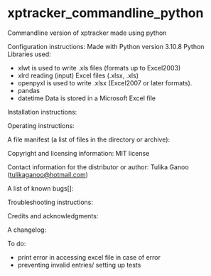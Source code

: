 # xptracker_commandline_python
Commandline version of xptracker made using python

Configuration instructions:
Made with Python version 3.10.8
Python Libraries used: 
* xlwt is used to write .xls files (formats up to Excel2003)
* xlrd reading (input) Excel files (.xlsx, .xls) 
* openpyxl is used to write .xlsx (Excel2007 or later formats).
* pandas
* datetime
Data is stored in a Microsoft Excel file

Installation instructions:



Operating instructions:


A file manifest (a list of files in the directory or archive):


Copyright and licensing information:
MIT license


Contact information for the distributor or author:
Tulika Ganoo (tulikaganoo@hotmail.com)

A list of known bugs[]:


Troubleshooting instructions:


Credits and acknowledgments:


A changelog:

To do:
* print error in accessing excel file in case of error
* preventing invalid entries/ setting up tests


